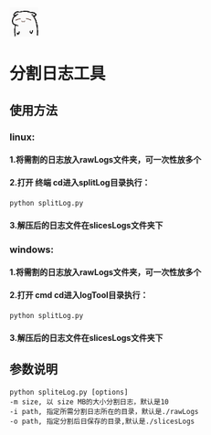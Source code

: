 ![coder farmer](https://raw.githubusercontent.com/llsw/sgoly/dev/doc/sk/img/xixi.gif "0. 0")
#  分割日志工具
## 使用方法
### linux:
#### 1.将需割的日志放入rawLogs文件夹，可一次性放多个
#### 2.打开 终端 cd进入splitLog目录执行：
```Bash  
python splitLog.py
```
#### 3.解压后的日志文件在slicesLogs文件夹下

### windows:
#### 1.将需割的日志放入rawLogs文件夹，可一次性放多个
#### 2.打开 cmd cd进入logTool目录执行：
```Bash  
python splitLog.py
```
#### 3.解压后的日志文件在slicesLogs文件夹下


## 参数说明  
	python spliteLog.py [options]
	-m size, 以 size MB的大小分割日志，默认是10  
	-i path, 指定所需分割日志所在的目录，默认是./rawLogs
	-o path, 指定分割后日保存的目录,默认是./slicesLogs
